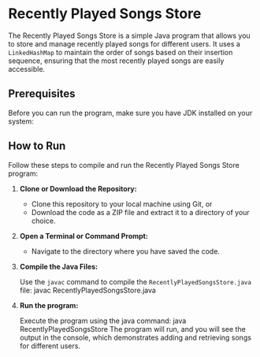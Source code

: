 # Recently Played Songs Store

The Recently Played Songs Store is a simple Java program that allows you to store and manage recently played songs for different users. It uses a `LinkedHashMap` to maintain the order of songs based on their insertion sequence, ensuring that the most recently played songs are easily accessible.

## Prerequisites

Before you can run the program, make sure you have JDK installed on your system:

## How to Run

Follow these steps to compile and run the Recently Played Songs Store program:

1. **Clone or Download the Repository:**

   - Clone this repository to your local machine using Git, or
   - Download the code as a ZIP file and extract it to a directory of your choice.

2. **Open a Terminal or Command Prompt:**

   - Navigate to the directory where you have saved the code.

3. **Compile the Java Files:**

   Use the `javac` command to compile the `RecentlyPlayedSongsStore.java` file:
   javac RecentlyPlayedSongsStore.java

4. **Run the program:**

   Execute the program using the java command:
   java RecentlyPlayedSongsStore
   The program will run, and you will see the output in the console, which demonstrates adding and retrieving songs for different users.
   
